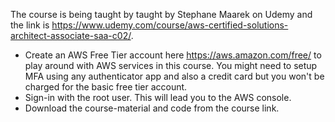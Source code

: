 The course is being taught by taught by Stephane Maarek on Udemy and the link is https://www.udemy.com/course/aws-certified-solutions-architect-associate-saa-c02/. 

* Create an AWS Free Tier account here https://aws.amazon.com/free/ to play around with AWS services in this course. You might need to setup MFA using any authenticator app and also a credit card but you won't be charged for the basic free tier account.
* Sign-in with the root user. This will lead you to the AWS console.
* Download the course-material and code from the course link.